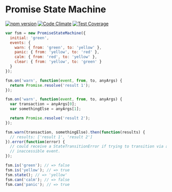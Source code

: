 # Promise State Machine

[![npm version](https://badge.fury.io/js/promise-state-machine.svg)](http://badge.fury.io/js/promise-state-machine)
[![Code Climate](https://codeclimate.com/github/patbenatar/promise-state-machine/badges/gpa.svg)](https://codeclimate.com/github/patbenatar/promise-state-machine)
[![Test Coverage](https://codeclimate.com/github/patbenatar/promise-state-machine/badges/coverage.svg)](https://codeclimate.com/github/patbenatar/promise-state-machine)

```javascript
var fsm = new PromiseStateMachine({
  initial: 'green',
  events: {
    warn: { from: 'green', to: 'yellow' },
    panic: { from: 'yellow', to: 'red' },
    calm: { from: 'red', to: 'yellow' },
    clear: { from: 'yellow', to: 'green' }
  }
});

fsm.on('warn', function(event, from, to, anyArgs) {
  return Promise.resolve('result 1');
});

fsm.on('warn', function(event, from, to, anyArgs) {
  var transaction = anyArgs[0];
  var somethingElse = anyArgs[1];

  return Promise.resolve('result 2');
});

fsm.warn(transaction, somethingElse).then(function(results) {
  // results: ['result 1', 'result 2']
}).error(function(error) {
  // could receive a StateTransitionError if trying to transition via an
  // inaccessible event.
});

fsm.is('green'); // => false
fsm.is('yellow'); // => true
fsm.state(); // => 'yellow'
fsm.can('calm'); // => false
fsm.can('panic'); // => true
```
